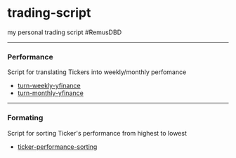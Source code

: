 # trading-script
my personal trading script #RemusDBD
<hr>
<h3>Performance</h3>
Script for translating Tickers into weekly/monthly perfomance <Br>

- [turn-weekly-yfinance](https://github.com/RemusDBD/trading-script/blob/main/performance/turn-weekly-yfinance.py)
- [turn-monthly-yfinance](https://github.com/RemusDBD/trading-script/blob/main/performance/turn-monthly-yfinance.py)

<hr>
<h3>Formating</h3>
Script for sorting Ticker's performance from highest to lowest <br>

- [ticker-performance-sorting](https://github.com/RemusDBD/trading-script/blob/main/formating/ticker-performance-sorting.py)
